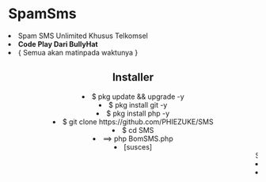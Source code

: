 # SpamSms
<li>Spam SMS Unlimited Khusus Telkomsel</b>
<li><b>Code Play Dari BullyHat</b>
<li> { Semua akan matinpada waktunya }
 <b> <center><h2>Installer </b></h2>
  <li>$ pkg update && upgrade -y <br>
  <li>$ pkg install git -y <br>
  <li>$ pkg install php -y <br>
    <li>$ git clone https://github.com/PHIEZUKE/SMS
      <li>$ cd SMS
        <li>==> php BomSMS.php
       <li> [susces]
  <marquee>Selesai
<li> Copy Lisensi Nya {}
<li><b>Lisensi</b>===> JDJ5JDEwJC9YMWRvNC5jcmNOSUw2dGdUaUt2d08ucWEvWURWSFNCTXI3U21wdkdsR1FMcVBSTW1oNUZH
